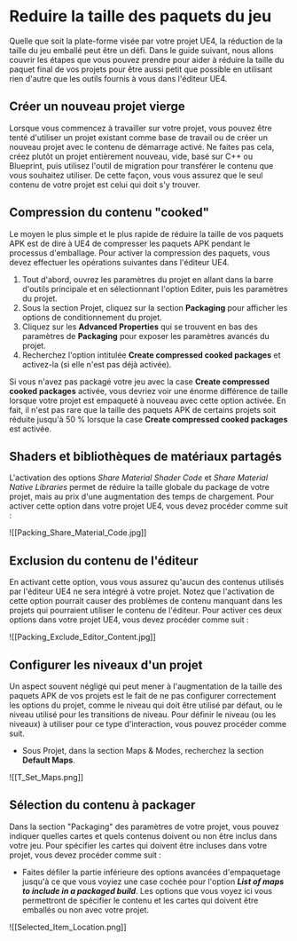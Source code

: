 # Reduire la taille des paquets du jeu

Quelle que soit la plate-forme visée par votre projet UE4, la réduction de la taille du jeu emballé peut être un défi. Dans le guide suivant, nous allons couvrir les étapes que vous pouvez prendre pour aider à réduire la taille du paquet final de vos projets pour être aussi petit que possible en utilisant rien d'autre que les outils fournis à vous dans l'éditeur UE4.

## Créer un nouveau projet vierge
Lorsque vous commencez à travailler sur votre projet, vous pouvez être tenté d'utiliser un projet existant comme base de travail ou de créer un nouveau projet avec le contenu de démarrage activé. Ne faites pas cela, créez plutôt un projet entièrement nouveau, vide, basé sur C++ ou Blueprint, puis utilisez l'outil de migration pour transférer le contenu que vous souhaitez utiliser. De cette façon, vous vous assurez que le seul contenu de votre projet est celui qui doit s'y trouver. 

## Compression du contenu "cooked"

Le moyen le plus simple et le plus rapide de réduire la taille de vos paquets APK est de dire à UE4 de compresser les paquets APK pendant le processus d'emballage. Pour activer la compression des paquets, vous devez effectuer les opérations suivantes dans l'éditeur UE4. 

1. Tout d'abord, ouvrez les paramètres du projet en allant dans la barre d'outils principale et en sélectionnant l'option Editer, puis les paramètres du projet.   
2. Sous la section Projet, cliquez sur la section **Packaging** pour afficher les options de conditionnement du projet.   
3. Cliquez sur les **Advanced Properties** qui se trouvent en bas des paramètres de **Packaging** pour exposer les paramètres avancés du projet. 
4. Recherchez l'option intitulée **Create compressed cooked packages** et activez-la (si elle n'est pas déjà activée). 

Si vous n'avez pas packagé votre jeu avec la case **Create compressed cooked packages** activée, vous devriez voir une énorme différence de taille lorsque votre projet est empaqueté à nouveau avec cette option activée. En fait, il n'est pas rare que la taille des paquets APK de certains projets soit réduite jusqu'à 50 % lorsque la case **Create compressed cooked packages** est activée. 

## Shaders et bibliothèques de matériaux partagés
L'activation des options *Share Material Shader Code* et *Share Material Native Libraries* permet de réduire la taille globale du package de votre projet, mais au prix d'une augmentation des temps de chargement. Pour activer cette option dans votre projet UE4, vous devez procéder comme suit :

![[Packing_Share_Material_Code.jpg]]

## Exclusion du contenu de l'éditeur
En activant cette option, vous vous assurez qu'aucun des contenus utilisés par l'éditeur UE4 ne sera intégré à votre projet. Notez que l'activation de cette option pourrait causer des problèmes de contenu manquant dans les projets qui pourraient utiliser le contenu de l'éditeur. Pour activer ces deux options dans votre projet UE4, vous devez procéder comme suit : 

![[Packing_Exclude_Editor_Content.jpg]]

## Configurer les niveaux d'un projet
Un aspect souvent négligé qui peut mener à l'augmentation de la taille des paquets APK de vos projets est le fait de ne pas configurer correctement les options du projet, comme le niveau qui doit être utilisé par défaut, ou le niveau utilisé pour les transitions de niveau. Pour définir le niveau (ou les niveaux) à utiliser pour ce type d'interaction, vous pouvez procéder comme suit. 

+ Sous Projet, dans la section Maps & Modes, recherchez la section **Default Maps**.

![[T_Set_Maps.png]]

## Sélection du contenu à packager
Dans la section "Packaging" des paramètres de votre projet, vous pouvez indiquer quelles cartes et quels contenus doivent ou non être inclus dans votre jeu. Pour spécifier les cartes qui doivent être incluses dans votre projet, vous devez procéder comme suit : 

+ Faites défiler la partie inférieure des options avancées d'empaquetage jusqu'à ce que vous voyiez une case cochée pour l'option ***List of maps to include in a packaged build***. Les options que vous voyez ici vous permettront de spécifier le contenu et les cartes qui doivent être emballés ou non avec votre projet. 

![[Selected_Item_Location.png]]
